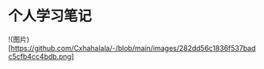 # 个人学习笔记
!(图片)[https://github.com/Cxhahalala/-/blob/main/images/282dd56c1836f537badc5cfb4cc4bdb.png]
